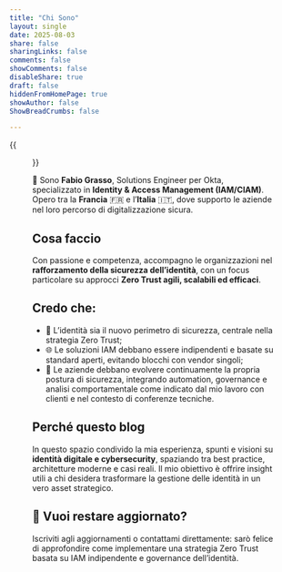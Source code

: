 ```yaml
---
title: "Chi Sono"
layout: single
date: 2025-08-03
share: false
sharingLinks: false
comments: false
showComments: false
disableShare: true
draft: false
hiddenFromHomePage: true
showAuthor: false
ShowBreadCrumbs: false

---
```

{{ <figure src="/profile-small.jpg" alt="Fabio" class="ma0 w-25 float-right"> }}

👋 Sono **Fabio Grasso**, Solutions Engineer per Okta, specializzato in **Identity & Access Management (IAM/CIAM)**. Opero tra la **Francia** 🇫🇷 e l’**Italia** 🇮🇹, dove supporto le aziende nel loro percorso di digitalizzazione sicura.
<!-- <span style="font-size:28px;letter-spacing:4px">🧡💻📷🏀🎱🎮🀄🐶🐱☮️</span> -->

## Cosa faccio

Con passione e competenza, accompagno le organizzazioni nel **rafforzamento della sicurezza dell’identità**, con un focus particolare su approcci **Zero Trust agili, scalabili ed efficaci**.

## Credo che:

* 🔐 L’identità sia il nuovo perimetro di sicurezza, centrale nella strategia Zero Trust;
* 🌐 Le soluzioni IAM debbano essere indipendenti e basate su standard aperti, evitando blocchi con vendor singoli;
* 🚀 Le aziende debbano evolvere continuamente la propria postura di sicurezza, integrando automation, governance e analisi comportamentale come indicato dal mio lavoro con clienti e nel contesto di conferenze tecniche.

## Perché questo blog

In questo spazio condivido la mia esperienza, spunti e visioni su **identità digitale e cybersecurity**, spaziando tra best practice, architetture moderne e casi reali. Il mio obiettivo è offrire insight utili a chi desidera trasformare la gestione delle identità in un vero asset strategico.

## 📣 Vuoi restare aggiornato?

Iscriviti agli aggiornamenti o contattami direttamente: sarò felice di approfondire come implementare una strategia Zero Trust basata su IAM indipendente e governance dell’identità.
